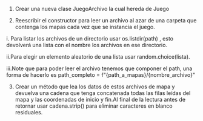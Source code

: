 
1. Crear una nueva clase JuegoArchivo la cual hereda de Juego

2. Reescribir el constructor para leer un archivo al azar de una carpeta que contenga los mapas cada vez que 
   se instancia el juego.

  i. Para listar los archivos de un directorio usar os.listdir(path) , esto devolverá una lista con el nombre
     los archivos en ese directorio.

 ii.Para elegir un elemento aleatorio de una lista usar random.choice(lista).

iii.Note que para poder leer el archivo tenemos que componer el path, una forma de hacerlo es 
    path_completo = f"{path_a_mapas}/{nombre_archivo}"
    
3. Crear un método que lea los datos de estos archivos de mapa y devuelva una cadena que tenga concatenada 
   todas las filas leídas del mapa y las coordenadas de inicio y fin.Al final de la lectura antes de 
   retornar usar cadena.strip() para eliminar caracteres en blanco residuales.
